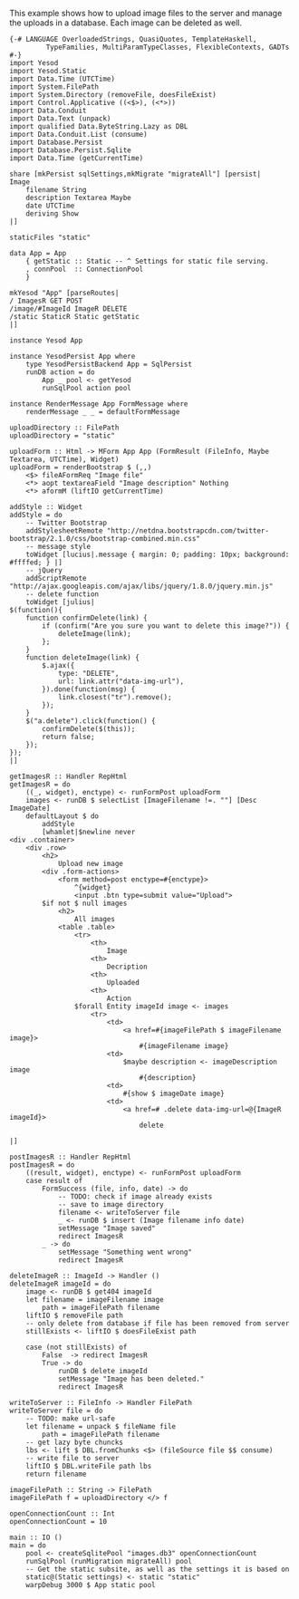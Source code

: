 This example shows how to upload image files to the server and manage the uploads in a database. Each image can be deleted as well.

    {-# LANGUAGE OverloadedStrings, QuasiQuotes, TemplateHaskell,
             TypeFamilies, MultiParamTypeClasses, FlexibleContexts, GADTs #-}
    import Yesod
    import Yesod.Static
    import Data.Time (UTCTime)
    import System.FilePath
    import System.Directory (removeFile, doesFileExist)
    import Control.Applicative ((<$>), (<*>))
    import Data.Conduit
    import Data.Text (unpack)
    import qualified Data.ByteString.Lazy as DBL
    import Data.Conduit.List (consume)
    import Database.Persist
    import Database.Persist.Sqlite
    import Data.Time (getCurrentTime) 
    
    share [mkPersist sqlSettings,mkMigrate "migrateAll"] [persist|
    Image
        filename String
        description Textarea Maybe
        date UTCTime
        deriving Show
    |]
    
    staticFiles "static"
    
    data App = App 
        { getStatic :: Static -- ^ Settings for static file serving.
        , connPool  :: ConnectionPool
        }
    
    mkYesod "App" [parseRoutes|
    / ImagesR GET POST
    /image/#ImageId ImageR DELETE
    /static StaticR Static getStatic
    |]
    
    instance Yesod App
    
    instance YesodPersist App where
        type YesodPersistBackend App = SqlPersist
        runDB action = do
            App _ pool <- getYesod
            runSqlPool action pool
            
    instance RenderMessage App FormMessage where
        renderMessage _ _ = defaultFormMessage
    
    uploadDirectory :: FilePath
    uploadDirectory = "static"
    
    uploadForm :: Html -> MForm App App (FormResult (FileInfo, Maybe Textarea, UTCTime), Widget)
    uploadForm = renderBootstrap $ (,,)
        <$> fileAFormReq "Image file"
        <*> aopt textareaField "Image description" Nothing
        <*> aformM (liftIO getCurrentTime)
    
    addStyle :: Widget
    addStyle = do
        -- Twitter Bootstrap
        addStylesheetRemote "http://netdna.bootstrapcdn.com/twitter-bootstrap/2.1.0/css/bootstrap-combined.min.css"
        -- message style
        toWidget [lucius|.message { margin: 0; padding: 10px; background: #ffffed; } |]
        -- jQuery
        addScriptRemote "http://ajax.googleapis.com/ajax/libs/jquery/1.8.0/jquery.min.js"
        -- delete function
        toWidget [julius|
    $(function(){
        function confirmDelete(link) {
            if (confirm("Are you sure you want to delete this image?")) {
                deleteImage(link);
            };
        }
        function deleteImage(link) {
            $.ajax({
                type: "DELETE",
                url: link.attr("data-img-url"),
            }).done(function(msg) {
                link.closest("tr").remove();
            });
        }
        $("a.delete").click(function() {
            confirmDelete($(this));
            return false;
        });
    });
    |]
    
    getImagesR :: Handler RepHtml
    getImagesR = do
        ((_, widget), enctype) <- runFormPost uploadForm
        images <- runDB $ selectList [ImageFilename !=. ""] [Desc ImageDate]
        defaultLayout $ do
            addStyle
            [whamlet|$newline never
    <div .container>
        <div .row>
            <h2>
                Upload new image
            <div .form-actions>
                <form method=post enctype=#{enctype}>
                    ^{widget}
                    <input .btn type=submit value="Upload">
            $if not $ null images
                <h2>
                    All images
                <table .table>
                    <tr>
                        <th>
                            Image
                        <th>
                            Decription
                        <th>
                            Uploaded
                        <th>
                            Action
                    $forall Entity imageId image <- images
                        <tr>
                            <td>
                                <a href=#{imageFilePath $ imageFilename image}>
                                    #{imageFilename image}
                            <td>
                                $maybe description <- imageDescription image
                                    #{description}
                            <td>
                                #{show $ imageDate image}
                            <td>
                                <a href=# .delete data-img-url=@{ImageR imageId}>
                                    delete
                                
    |]
    
    postImagesR :: Handler RepHtml
    postImagesR = do
        ((result, widget), enctype) <- runFormPost uploadForm
        case result of
            FormSuccess (file, info, date) -> do
                -- TODO: check if image already exists
                -- save to image directory
                filename <- writeToServer file
                _ <- runDB $ insert (Image filename info date)
                setMessage "Image saved"
                redirect ImagesR
            _ -> do
                setMessage "Something went wrong"
                redirect ImagesR
    
    deleteImageR :: ImageId -> Handler ()
    deleteImageR imageId = do
        image <- runDB $ get404 imageId
        let filename = imageFilename image
            path = imageFilePath filename
        liftIO $ removeFile path
        -- only delete from database if file has been removed from server
        stillExists <- liftIO $ doesFileExist path
        
        case (not stillExists) of 
            False  -> redirect ImagesR
            True -> do
                runDB $ delete imageId
                setMessage "Image has been deleted."
                redirect ImagesR
        
    writeToServer :: FileInfo -> Handler FilePath
    writeToServer file = do
        -- TODO: make url-safe
        let filename = unpack $ fileName file
            path = imageFilePath filename
        -- get lazy byte chuncks
        lbs <- lift $ DBL.fromChunks <$> (fileSource file $$ consume)
        -- write file to server
        liftIO $ DBL.writeFile path lbs
        return filename
    
    imageFilePath :: String -> FilePath
    imageFilePath f = uploadDirectory </> f
    
    openConnectionCount :: Int
    openConnectionCount = 10
    
    main :: IO ()
    main = do
        pool <- createSqlitePool "images.db3" openConnectionCount
        runSqlPool (runMigration migrateAll) pool
        -- Get the static subsite, as well as the settings it is based on
        static@(Static settings) <- static "static"
        warpDebug 3000 $ App static pool
